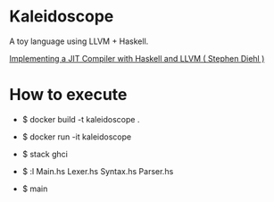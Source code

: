 # Kaleidoscope

A toy language using LLVM + Haskell.

[Implementing a JIT Compiler with Haskell and LLVM ( Stephen Diehl )](http://www.stephendiehl.com/llvm/)

# How to execute
* $ docker build -t kaleidoscope .
* $ docker run -it kaleidoscope

* $ stack ghci
* $ :l Main.hs Lexer.hs Syntax.hs Parser.hs
* $ main
